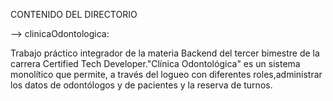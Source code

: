 CONTENIDO DEL DIRECTORIO

--> clinicaOdontologica:

Trabajo práctico integrador de la materia Backend del tercer bimestre de la carrera Certified Tech Developer."Clínica Odontológica" es un sistema monolítico que permite, a través del logueo con diferentes roles,administrar los datos de odontólogos y de pacientes y la reserva de turnos.
